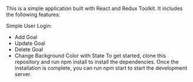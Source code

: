 This is a simple application built with React and Redux Toolkit. It includes the following features:

Simple User Login:
- Add Goal
- Update Goal
- Delete Goal
- Change Background Color with State
To get started, clone this repository and run npm install to install the dependencies. Once the installation is complete, you can run npm start to start the development server.
